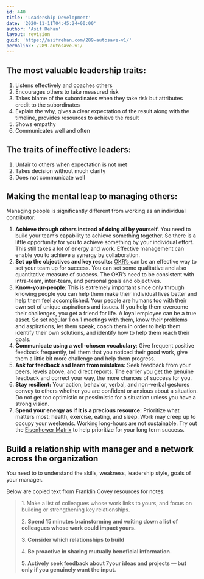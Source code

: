 ```yaml
---
id: 440
title: 'Leadership Development'
date: '2020-11-11T04:45:24+00:00'
author: 'Asif Rehan'
layout: revision
guid: 'https://asifrehan.com/289-autosave-v1/'
permalink: /289-autosave-v1/
---
```


## The most valuable leadership traits: 

1. Listens effectively and coaches others
2. Encourages others to take measured risk
3. Takes blame of the subordinates when they take risk but attributes credit to the subordinates
4. Explain the why, gives a clear expectation of the result along with the timeline, provides resources to achieve the result
5. Shows empathy
6. Communicates well and often

## The traits of ineffective leaders: 

1. Unfair to others when expectation is not met
2. Takes decision without much clarity
3. Does not communicate well

## Making the mental leap to managing others: 

Managing people is significantly different from working as an individual contributor.

1. **Achieve through others instead of doing all by yourself**. You need to build your team’s capability to achieve something together. So there is a little opportunity for you to achieve something by your individual effort. This still takes a lot of energy and work. Effective management can enable you to achieve a synergy by collaboration.
2. **Set up the objectives and key results:**  [OKR’s ](https://en.wikipedia.org/wiki/OKR)can be an effective way to set your team up for success. You can set some qualitative and also quantitative measure of success. The OKR’s need to be consistent with intra-team, inter-team, and personal goals and objectives.
3. **Know-your-people**: This is extremely important since only through knowing people you can help them make their individual lives better and help them feel accomplished. Your people are humans too with their own set of unique aspirations and issues. If you help them overcome their challenges, you get a friend for life. A loyal employee can be a true asset. So set regular 1 on 1 meetings with them, know their problems and aspirations, let them speak, coach them in order to help them identify their own solutions, and identify how to help them reach their goals.
4. **Communicate using a well-chosen vocabulary**: Give frequent positive feedback frequently, tell them that you noticed their good work, give them a little bit more challenge and help them progress.
5. **Ask for feedback and learn from mistakes:** Seek feedback from your peers, levels above, and direct reports. The earlier you get the genuine feedback and correct your way, the more chances of success for you.
6. **Stay resilient:** Your action, behavior, verbal, and non-verbal gestures convey to others whether you are confident or anxious about a situation. Do not get too optimistic or pessimistic for a situation unless you have a strong vision.
7. **Spend your energy as if it is a precious resource:** Prioritize what matters most: health, exercise, eating, and sleep. Work may creep up to occupy your weekends. Working long-hours are not sustainable. Try out the [Eisenhower Matrix](https://doist.com/blog/eisenhower-matrix/) to help prioritize for your long term success.

## Build a relationship with manager and a network across the organization

 You need to to understand the skills, weakness, leadership style, goals of your manager.

Below are copied text from Franklin Covey resources for notes:

> 1\. Make a list of colleagues whose work links to yours, and focus on building or strengthening key relationships.
> 
> 2\. **Spend 15 minutes brainstorming and writing down a list of colleagues whose work could impact yours.**
> 
> **3. Consider which relationships to build**
> 
> 4\. **Be proactive in sharing mutually beneficial information.**
> 
>  **5. Actively seek feedback about 7your ideas and projects — but only if you genuinely want the input.**